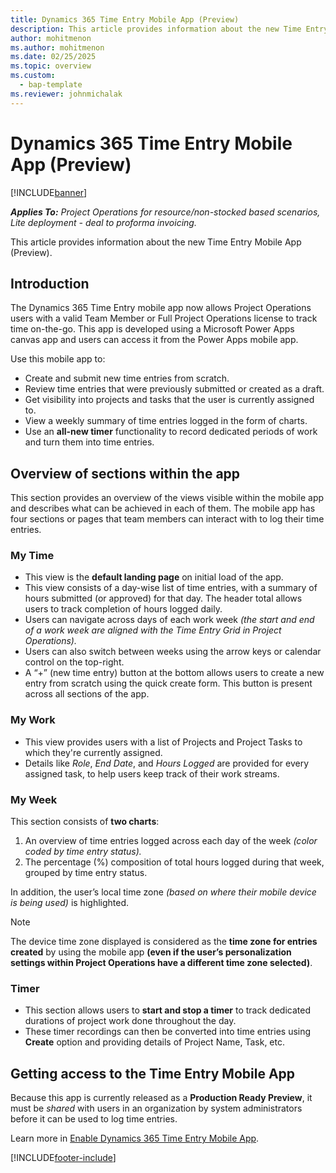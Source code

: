 ```yaml
---
title: Dynamics 365 Time Entry Mobile App (Preview)
description: This article provides information about the new Time Entry Mobile App (Preview).
author: mohitmenon
ms.author: mohitmenon
ms.date: 02/25/2025
ms.topic: overview
ms.custom: 
  - bap-template
ms.reviewer: johnmichalak
---
```


# Dynamics 365 Time Entry Mobile App (Preview)

[!INCLUDE[banner](../includes/banner.md)]

_**Applies To:** Project Operations for resource/non-stocked based scenarios, Lite deployment - deal to proforma invoicing._

This article provides information about the new Time Entry Mobile App (Preview).

## Introduction

The Dynamics 365 Time Entry mobile app now allows Project Operations users with a valid Team Member or Full Project Operations license to track time on-the-go. This app is developed using a Microsoft Power Apps canvas app and users can access it from the Power Apps mobile app.

Use this mobile app to:

- Create and submit new time entries from scratch.
- Review time entries that were previously submitted or created as a draft.
- Get visibility into projects and tasks that the user is currently assigned to.
- View a weekly summary of time entries logged in the form of charts.
- Use an **all-new timer** functionality to record dedicated periods of work and turn them into time entries.

## Overview of sections within the app

This section provides an overview of the views visible within the mobile app and describes what can be achieved in each of them. The mobile app has four sections or pages that team members can interact with to log their time entries.

### My Time

- This view is the **default landing page** on initial load of the app.
- This view consists of a day-wise list of time entries, with a summary of hours submitted (or approved) for that day. The header total allows users to track completion of hours logged daily.
- Users can navigate across days of each work week _(the start and end of a work week are aligned with the Time Entry Grid in Project Operations)._
- Users can also switch between weeks using the arrow keys or calendar control on the top-right.
- A “+” (new time entry) button at the bottom allows users to create a new entry from scratch using the quick create form. This button is present across all sections of the app.

### My Work

- This view provides users with a list of Projects and Project Tasks to which they're currently assigned.
- Details like _Role_, _End Date_, and _Hours Logged_ are provided for every assigned task, to help users keep track of their work streams.

### My Week

This section consists of **two charts**:

1. An overview of time entries logged across each day of the week _(color coded by time entry status)._ 
1. The percentage (%) composition of total hours logged during that week, grouped by time entry status.

In addition, the user’s local time zone _(based on where their mobile device is being used)_ is highlighted. 

> [!NOTE]
> The device time zone displayed is considered as the **time zone for entries created** by using the mobile app __(even if the user’s personalization settings within Project Operations have a different time zone selected)__.

### Timer

- This section allows users to **start and stop a timer** to track dedicated durations of project work done throughout the day.
- These timer recordings can then be converted into time entries using **Create** option and providing details of Project Name, Task, etc.


## Getting access to the Time Entry Mobile App

Because this app is currently released as a **Production Ready Preview**, it must be _shared_ with users in an organization by system administrators before it can be used to log time entries. 

Learn more in [Enable Dynamics 365 Time Entry Mobile App](enable-time-entry-mobile-app.md).

[!INCLUDE[footer-include](../includes/footer-banner.md)]
